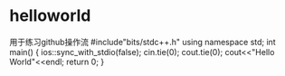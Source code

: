 # helloworld
用于练习github操作流
#include"bits/stdc++.h"
using namespace std;
int main()
{
  ios::sync_with_stdio(false);
  cin.tie(0);
  cout.tie(0);
  cout<<"Hello World"<<endl;
  return 0;
}
